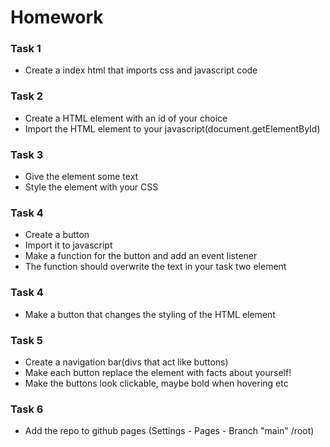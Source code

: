 # Homework

### Task 1
- Create a index html that imports css and javascript code

### Task 2
- Create a HTML element with an id of your choice
- Import the HTML element to your javascript(document.getElementById)

### Task 3
- Give the element some text
- Style the element with your CSS

### Task 4
- Create a button
- Import it to javascript
- Make a function for the button and add an event listener
- The function should overwrite the text in your task two element

### Task 4 
- Make a button that changes the styling of the HTML element

### Task 5
- Create a navigation bar(divs that act like buttons)
- Make each button replace the element with facts about yourself!
- Make the buttons look clickable, maybe bold when hovering etc

### Task 6
- Add the repo to github pages (Settings - Pages - Branch "main" /root)